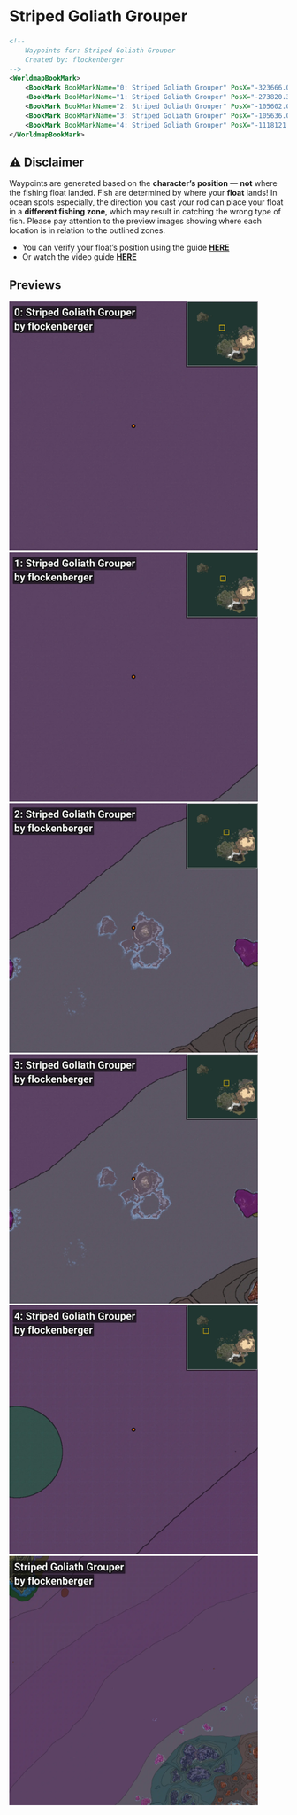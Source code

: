 # Striped Goliath Grouper
```xml
<!--
    Waypoints for: Striped Goliath Grouper
    Created by: flockenberger
-->
<WorldmapBookMark>
    <BookMark BookMarkName="0: Striped Goliath Grouper" PosX="-323666.0" PosY="-8208.0" PosZ="754055.0" />
    <BookMark BookMarkName="1: Striped Goliath Grouper" PosX="-273820.3" PosY="-7664.1616" PosZ="757699.8" />
    <BookMark BookMarkName="2: Striped Goliath Grouper" PosX="-105602.0" PosY="-8147.0" PosZ="628732.0" />
    <BookMark BookMarkName="3: Striped Goliath Grouper" PosX="-105636.0" PosY="-8163.0" PosZ="628760.0" />
    <BookMark BookMarkName="4: Striped Goliath Grouper" PosX="-1118121.1" PosY="-7670.574" PosZ="785768.2" />
</WorldmapBookMark>
```

## ⚠️ Disclaimer
Waypoints are generated based on the __**character’s position**__ — __not__ where the fishing float landed.
Fish are determined by where your **float** lands!
In ocean spots especially, the direction you cast your rod can place your float in a **different fishing zone**, which may result in catching the wrong type of fish.
Please pay attention to the preview images showing where each location is in relation to the outlined zones.

- You can verify your float’s position using the guide [**HERE**](https://flockenberger.github.io/bdo-fish-position/)
- Or watch the video guide [**HERE**](https://youtu.be/t-VXcRoNojk)

## Previews
<img src="./Striped Goliath Grouper_0_Preview.webp" width="450"/> <img src="./Striped Goliath Grouper_1_Preview.webp" width="450"/> <img src="./Striped Goliath Grouper_2_Preview.webp" width="450"/> <img src="./Striped Goliath Grouper_3_Preview.webp" width="450"/> <img src="./Striped Goliath Grouper_4_Preview.webp" width="450"/> <img src="./Striped Goliath Grouper_Preview.webp" width="450"/> 